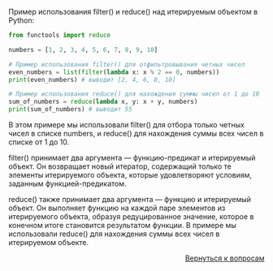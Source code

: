 Пример использования filter() и reduce() над итерируемым объектом в Python:

```python
from functools import reduce

numbers = [1, 2, 3, 4, 5, 6, 7, 8, 9, 10]

# Пример использования filter() для отфильтровывания четных чисел
even_numbers = list(filter(lambda x: x % 2 == 0, numbers))
print(even_numbers) # выводит [2, 4, 6, 8, 10]

# Пример использования reduce() для нахождения суммы чисел от 1 до 10
sum_of_numbers = reduce(lambda x, y: x + y, numbers)
print(sum_of_numbers) # выводит 55
```

В этом примере мы использовали filter() для отбора только четных чисел в списке numbers, и reduce() для нахождения
суммы всех чисел в списке от 1 до 10.

filter() принимает два аргумента — функцию-предикат и итерируемый объект. Он возвращает новый итератор, содержащий
только те элементы итерируемого объекта, которые удовлетворяют условиям, заданным функцией-предикатом.

reduce() также принимает два аргумента — функцию и итерируемый объект. Он выполняет функцию на каждой паре элементов
из итерируемого объекта, образуя редуцированное значение, которое в конечном итоге становится результатом функции.
В примере мы использовали reduce() для нахождения суммы всех чисел в итерируемом объекте.

<div align="right">

[Вернуться к вопросам](../Вопросы.md)

</div>
